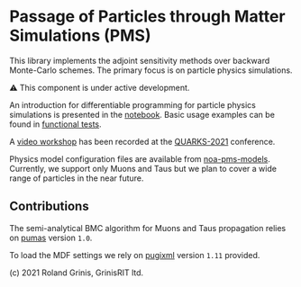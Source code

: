 # Passage of Particles through Matter Simulations (PMS) 

This library implements the adjoint sensitivity methods over backward Monte-Carlo schemes.
The primary focus is on particle physics simulations.

:warning: This component is under active development.

An introduction for differentiable programming for particle physics simulations is presented in the [notebook](differentiable_programming_pms.ipynb). Basic usage examples can be found in [functional tests](../../test/pms).

A [video workshop](https://www.youtube.com/watch?v=nJm_jbX6tJc)
has been recorded at the [QUARKS-2021](https://www.youtube.com/channel/UCXdL4IpBP3LqmUO2EqNCYxA) conference.

Physics model configuration files are available from 
[noa-pms-models](https://github.com/grinisrit/noa-pms-models). 
Currently, we support only Muons and Taus but we plan to cover 
a wide range of particles in the near future. 

## Contributions

The semi-analytical BMC algorithm for Muons and Taus propagation relies on 
[pumas](https://github.com/niess/pumas) version `1.0`.

To load the MDF settings we rely on 
[pugixml](https://github.com/zeux/pugixml)  version `1.11` provided.

(c) 2021 Roland Grinis, GrinisRIT ltd.

